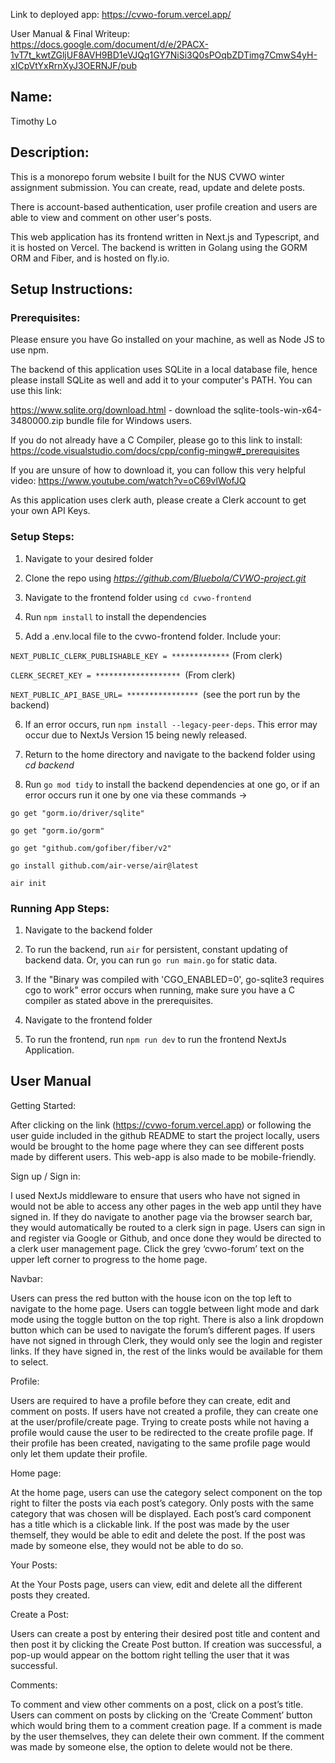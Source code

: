Link to deployed app: https://cvwo-forum.vercel.app/


User Manual & Final Writeup: https://docs.google.com/document/d/e/2PACX-1vT7t_kwtZGljUF8AVH9BD1eVJQq1GY7NiSi3Q0sPOqbZDTimg7CmwS4yH-xICpVtYxRrnXyJ3OERNJF/pub


## **Name:** 
Timothy Lo



## **Description:**

This is a monorepo forum website I built for the NUS CVWO winter assignment submission. You can create, read, update and delete posts. 

There is account-based authentication, user profile creation and users are able to view and comment on other user's posts. 

This web application has its frontend written in Next.js and Typescript, and it is hosted on Vercel. The backend is written in Golang using the GORM ORM and Fiber, and is hosted on fly.io. 



## **Setup Instructions:**

### Prerequisites:

Please ensure you have Go installed on your machine, as well as Node JS to use npm. 

The backend of this application uses SQLite in a local database file, hence please install SQLite as well and add it to your computer's PATH. You can use this link:

https://www.sqlite.org/download.html - download the sqlite-tools-win-x64-3480000.zip bundle file for Windows users.

If you do not already have a C Compiler, please go to this link to install: https://code.visualstudio.com/docs/cpp/config-mingw#_prerequisites

If you are unsure of how to download it, you can follow this very helpful video: https://www.youtube.com/watch?v=oC69vlWofJQ

As this application uses clerk auth, please create a Clerk account to get your own API Keys.



### Setup Steps:
1. Navigate to your desired folder
   
2. Clone the repo using _https://github.com/Bluebola/CVWO-project.git_
   
3. Navigate to the frontend folder using `cd cvwo-frontend`
   
4. Run `npm install` to install the dependencies
   
5. Add a .env.local file to the cvwo-frontend folder. Include your:
   
`NEXT_PUBLIC_CLERK_PUBLISHABLE_KEY = *************` (From clerk)

`CLERK_SECRET_KEY = ******************* `(From clerk)

`NEXT_PUBLIC_API_BASE_URL= **************** `(see the port run by the backend)

6. If an error occurs, run `npm install --legacy-peer-deps`. This error may occur due to NextJs Version 15 being newly released.
7. Return to the home directory and navigate to the backend folder using _cd backend_

9. Run `go mod tidy` to install the backend dependencies at one go, or if an error occurs run it one by one via these commands ->
    
`go get "gorm.io/driver/sqlite"`

`go get "gorm.io/gorm"`

`go get "github.com/gofiber/fiber/v2"`

`go install github.com/air-verse/air@latest`

`air init`



### Running App Steps:
1. Navigate to the backend folder

2. To run the backend, run `air` for persistent, constant updating of backend data. Or, you can run `go run main.go` for static data.
   
3. If the "Binary was compiled with 'CGO_ENABLED=0', go-sqlite3 requires cgo to work" error occurs when running, make sure you have a C compiler as stated above in the prerequisites.
   
4. Navigate to the frontend folder
   
5. To run the frontend, run `npm run dev` to run the frontend NextJs Application.



## User Manual


Getting Started:


After clicking on the link (https://cvwo-forum.vercel.app) or following the user guide included in the github README to start the project locally, users would be brought to the home page where they can see different posts made by different users. This web-app is also made to be mobile-friendly.



Sign up / Sign in:

I used NextJs middleware to ensure that users who have not signed in would not be able to access any other pages in the web app until they have signed in. If they do navigate to another page via the browser search bar, they would automatically be routed to a clerk sign in page. Users can sign in and register via Google or Github, and once done they would be directed to a clerk user management page.
Click the grey ‘cvwo-forum’ text on the upper left corner to progress to the home page.



Navbar:

Users can press the red button with the house icon on the top left to navigate to the home page. Users can toggle between light mode and dark mode using the toggle button on the top right. There is also a link dropdown button which can be used to navigate the forum’s different pages. If users have not signed in through Clerk, they would only see the login and register links. If they have signed in, the rest of the links would be available for them to select.



Profile:


Users are required to have a profile before they can create, edit and comment on posts. If users have not created a profile, they can create one at the user/profile/create page. Trying to create posts while not having a profile would cause the user to be redirected to the create profile page. If their profile has been created, navigating to the same profile page would only let them update their profile.



Home page:


At the home page, users can use the category select component on the top right to filter the posts via each post’s category. Only posts with the same category that was chosen will be displayed. Each post’s card component has a title which is a clickable link. If the post was made by the user themself, they would be able to edit and delete the post. If the post was made by someone else, they would not be able to do so.



Your Posts:


At the Your Posts page, users can view, edit and delete all the different posts they created.



Create a Post:

Users can create a post by entering their desired post title and content and then post it by clicking the Create Post button. If creation was successful, a pop-up would appear on the bottom right telling the user that it was successful.



Comments:


To comment and view other comments on a post, click on a post’s title. Users can comment on posts by clicking on the ‘Create Comment’ button which would bring them to a comment creation page. If a comment is made by the user themselves, they can delete their own comment. If the comment was made by someone else, the option to delete would not be there.







